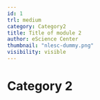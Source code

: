 ```yaml
---
id: 1
trl: medium
category: Category2
title: Title of module 2
author: eScience Center
thumbnail: "nlesc-dummy.png"
visibility: visible
---
```


# Category 2